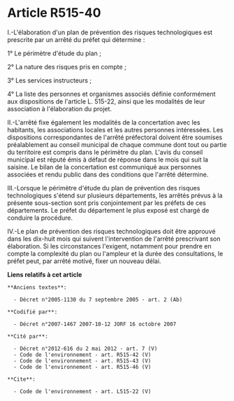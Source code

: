 # Article R515-40

I.-L'élaboration d'un plan de prévention des risques technologiques est prescrite par un arrêté du préfet qui détermine : 

1° Le périmètre d'étude du plan ; 

2° La nature des risques pris en compte ; 

3° Les services instructeurs ; 

4° La liste des personnes et organismes associés définie conformément aux dispositions de l'article L. 515-22, ainsi que les
modalités de leur association à l'élaboration du projet. 

II.-L'arrêté fixe également les modalités de la concertation avec les habitants, les associations locales et les autres
personnes intéressées. Les dispositions correspondantes de l'arrêté préfectoral doivent être soumises préalablement au
conseil municipal de chaque commune dont tout ou partie du territoire est compris dans le périmètre du plan. L'avis du
conseil municipal est réputé émis à défaut de réponse dans le mois qui suit la saisine. Le bilan de la concertation est
communiqué aux personnes associées et rendu public dans des conditions que l'arrêté détermine. 

III.-Lorsque le périmètre d'étude du plan de prévention des risques technologiques s'étend sur plusieurs départements, les
arrêtés prévus à la présente sous-section sont pris conjointement par les préfets de ces départements. Le préfet du
département le plus exposé est chargé de conduire la procédure. 

IV.-Le plan de prévention des risques technologiques doit être approuvé dans les dix-huit mois qui suivent l'intervention de
l'arrêté prescrivant son élaboration. Si les circonstances l'exigent, notamment pour prendre en compte la complexité du plan
ou l'ampleur et la durée des consultations, le préfet peut, par arrêté motivé, fixer un nouveau délai.

**Liens relatifs à cet article**

	**Anciens textes**:

	  - Décret n°2005-1130 du 7 septembre 2005 - art. 2 (Ab)

	**Codifié par**:

	  - Décret n°2007-1467 2007-10-12 JORF 16 octobre 2007

	**Cité par**:

	  - Décret n°2012-616 du 2 mai 2012 - art. 7 (V)
	  - Code de l'environnement - art. R515-42 (V)
	  - Code de l'environnement - art. R515-43 (V)
	  - Code de l'environnement - art. R515-46 (V)

	**Cite**:

	  - Code de l'environnement - art. L515-22 (V)
